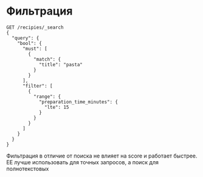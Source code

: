 # Фильтрация

~~~
GET /recipies/_search
{
  "query": {
    "bool": {
      "must": [
        {
          "match": {
            "title": "pasta"
          }
        }
      ],
      "filter": [
        {
          "range": {
            "preparation_time_minutes": {
              "lte": 15
            }
          }
        }
      ]
    }
  }
}
~~~

Фильтрация в отличие от поиска не влияет на score и работает быстрее. ЕЕ лучше использовать для точных запросов, а поиск
для полнотекстовых
